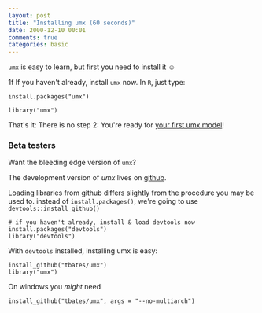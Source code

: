 ```yaml
---
layout: post
title: "Installing umx (60 seconds)"
date: 2000-12-10 00:01
comments: true
categories: basic
---
```


<a name="top"></a>

`umx` is easy to learn, but first you need to install it ☺

1f If you haven't already, install `umx` now. In `R`, just type:

``` splus
install.packages("umx")

library("umx")

```
                                                               
That's it: There is no step 2: You're ready for [your first umx model](/basic/2000/11/30/base-First-steps.html)!


### Beta testers

Want the bleeding edge version of `umx`?

The development version of *umx* lives on [github](https://github.com/tbates/umx).

Loading libraries from github differs slightly from the procedure you may be used to. instead of `install.packages()`, we're going to use `devtools::install_github()`

``` splus
# if you haven't already, install & load devtools now
install.packages("devtools")
library("devtools")
```

With `devtools` installed, installing umx is easy:

``` splus
install_github("tbates/umx")
library("umx")
```

On windows you *might* need

``` splus
install_github("tbates/umx", args = "--no-multiarch")
```
